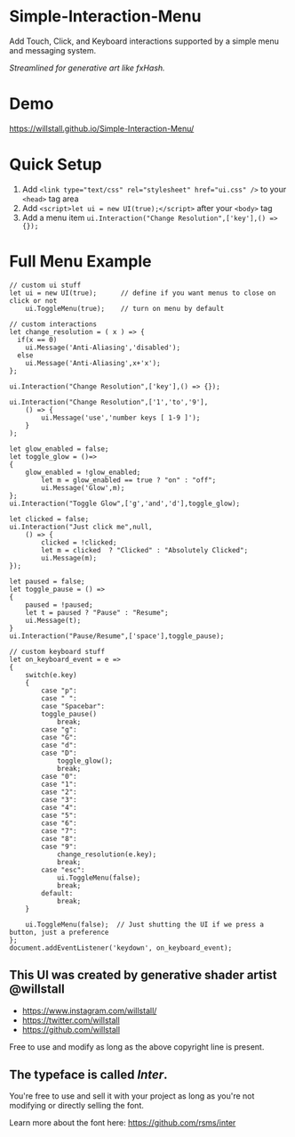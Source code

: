# Simple-Interaction-Menu
Add Touch, Click, and Keyboard interactions supported by a simple menu and messaging system.

*Streamlined for generative art like fxHash.*

# Demo
https://willstall.github.io/Simple-Interaction-Menu/

# Quick Setup
1) Add `<link type="text/css" rel="stylesheet" href="ui.css" />` to your `<head>` tag area
2) Add `<script>let ui = new UI(true);</script>` after your `<body>` tag
3) Add a menu item `ui.Interaction("Change Resolution",['key'],() => {});`

# Full Menu Example


    // custom ui stuff
    let ui = new UI(true);      // define if you want menus to close on click or not
        ui.ToggleMenu(true);    // turn on menu by default

    // custom interactions
    let change_resolution = ( x ) => {
      if(x == 0)
        ui.Message('Anti-Aliasing','disabled');
      else
        ui.Message('Anti-Aliasing',x+'x');
    };

    ui.Interaction("Change Resolution",['key'],() => {});

    ui.Interaction("Change Resolution",['1','to','9'],
        () => {
            ui.Message('use','number keys [ 1-9 ]');
        }
    );

    let glow_enabled = false;
    let toggle_glow = ()=>
    {
        glow_enabled = !glow_enabled;
            let m = glow_enabled == true ? "on" : "off";
            ui.Message('Glow',m);
    };
    ui.Interaction("Toggle Glow",['g','and','d'],toggle_glow);

    let clicked = false;    
    ui.Interaction("Just click me",null,
        () => {
            clicked = !clicked;
            let m = clicked  ? "Clicked" : "Absolutely Clicked";
            ui.Message(m);
    });

    let paused = false;
    let toggle_pause = () =>
    {
        paused = !paused;
        let t = paused ? "Pause" : "Resume";
        ui.Message(t);   
    }
    ui.Interaction("Pause/Resume",['space'],toggle_pause);   

    // custom keyboard stuff
    let on_keyboard_event = e =>
    {
        switch(e.key)
        {
            case "p":
            case " ":
            case "Spacebar":
            toggle_pause() 
                break;
            case "g":
            case "G":
            case "d":
            case "D":
                toggle_glow();
                break;
            case "0":
            case "1":
            case "2":
            case "3":
            case "4":
            case "5":
            case "6":
            case "7":
            case "8":
            case "9":
                change_resolution(e.key);
                break;
            case "esc":
                ui.ToggleMenu(false);
                break;
            default:
                break;
        }

        ui.ToggleMenu(false);  // Just shutting the UI if we press a button, just a preference
    }; 
    document.addEventListener('keydown', on_keyboard_event);


## This UI was created by generative shader artist @willstall
* https://www.instagram.com/willstall/
* https://twitter.com/willstall
* https://github.com/willstall
            
Free to use and modify as long as the above copyright line is present.

## The typeface is called *Inter*.

You're free to use and sell it with your project as long as you're not modifying or directly selling the font.

Learn more about the font here: https://github.com/rsms/inter
